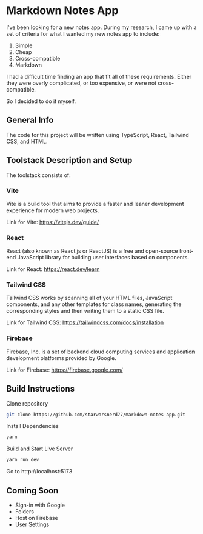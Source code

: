 # Markdown Notes App

I've been looking for a new notes app. During my research, I came up with a set of criteria for what I wanted my new notes app to include:

1. Simple
2. Cheap
3. Cross-compatible
4. Markdown

I had a difficult time finding an app that fit all of these requirements. Either they were overly complicated, or too expensive, or were not cross-compatible. 

So I decided to do it myself.

## General Info

The code for this project will be written using TypeScript, React, Tailwind CSS, and HTML.

## Toolstack Description and Setup

The toolstack consists of:

### Vite

Vite is a build tool that aims to provide a faster and leaner development experience for modern web projects.

Link for Vite: https://vitejs.dev/guide/

### React

React (also known as React.js or ReactJS) is a free and open-source front-end JavaScript library for building user interfaces based on components.

Link for React: https://react.dev/learn

### Tailwind CSS

Tailwind CSS works by scanning all of your HTML files, JavaScript components, and any other templates for class names, generating the corresponding styles and then writing them to a static CSS file.

Link for Tailwind CSS: https://tailwindcss.com/docs/installation

### Firebase


Firebase, Inc. is a set of backend cloud computing services and application development platforms provided by Google.

Link for Firebase: https://firebase.google.com/

## Build Instructions

Clone repository

```bash
git clone https://github.com/starwarsnerd77/markdown-notes-app.git
```

Install Dependencies

```bash
yarn
```

Build and Start Live Server

```bash
yarn run dev
```

Go to http://localhost:5173

## Coming Soon

* Sign-in with Google
* Folders
* Host on Firebase
* User Settings